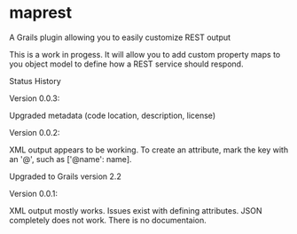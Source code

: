 maprest
=======

A Grails plugin allowing you to easily customize REST output 

This is a work in progess. It will allow you to add custom property maps to you object model to define how a REST service should respond.

Status History

Version 0.0.3:

Upgraded metadata (code location, description, license)

Version 0.0.2:

XML output appears to be working. To create an attribute, mark the key with an '@', such as ['@name': name].

Upgraded to Grails version 2.2


Version 0.0.1:

XML output mostly works. Issues exist with defining attributes. JSON completely does not work. There is no documentaion.
